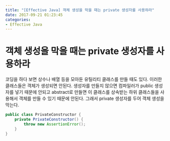 ```yaml
---
title: "[Effective Java] 객체 생성을 막을 때는 private 생성자를 사용하라"
date: 2017-09-21 01:23:45
categories:
- Effective Java
---
```


# 객체 생성을 막을 때는 private 생성자를 사용하라
코딩을 하다 보면 상수나 배열 등을 모아둔 유틸리티 클래스를 만들 때도 있다. 이러한 클래스들은 객체가 생성되면 안된다. 생성자를 만들지 않으면 컴파일러가 public 생성자를 넣기 때문에 안되고 abstract로 만들면 이 클래스를 상속받는 하위 클래스들을 사용해서 객체를 만들 수 있기 때문에 안된다. 그래서 private 생성자를 두어 객체 생성을 막는다.

```java
public class PrivateConstructor {
    private PrivateConstructor() {
        throw new AssertionError();
    }
}
```

